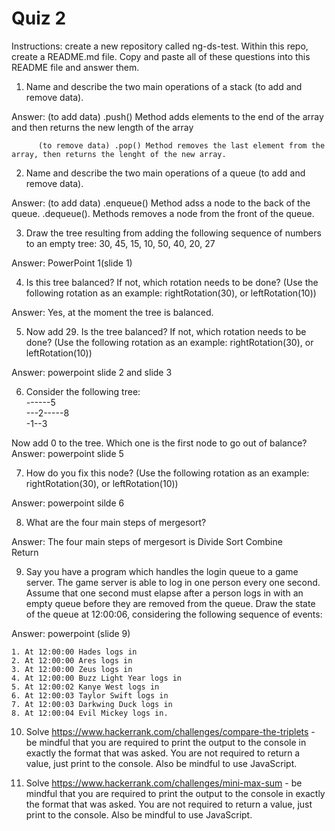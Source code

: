 # Quiz 2

Instructions: create a new repository called ng-ds-test. Within this repo, create a README.md file. Copy and paste all of these questions into this README file and answer them.

1. Name and describe the two main operations of a stack (to add and remove data).
 
 Answer:  (to add data) .push() Method adds elements to the end of the array and then          returns the new length of the array

          (to remove data) .pop() Method removes the last element from the array, then returns the lenght of the new array.



2. Name and describe the two main operations of a queue (to add and remove data).

Answer: (to add data) .enqueue() Method adss a node to the back of the queue.
                      .dequeue(). Methods removes a node from the front of the queue.




3. Draw the tree resulting from adding the following sequence of numbers to an empty tree: 30, 45, 15, 10, 50, 40, 20, 27

Answer: PowerPoint 1(slide 1)

4. Is this tree balanced? If not, which rotation needs to be done? (Use the following rotation as an example: rightRotation(30), or leftRotation(10))

Answer: Yes, at the moment the tree is balanced.

5. Now add 29. Is the tree balanced? If not, which rotation needs to be done? (Use the following rotation as an example: rightRotation(30), or leftRotation(10))

Answer: powerpoint slide 2 and slide 3

6. Consider the following tree:    
  ------5  
  ---2-----8  
  -1--3  

  Now add 0 to the tree. Which one is the first node to go out of balance?
  Answer: powerpoint slide 5

7. How do you fix this node? (Use the following rotation as an example: rightRotation(30), or leftRotation(10))

  Answer: powerpoint silde 6

8. What are the four main steps of mergesort?

Answer: The four main steps of mergesort is 
                                                Divide 
                                                Sort 
                                                Combine  
                                                Return

9. Say you have a program which handles the login queue to a game server. The game server is able to log in one person every one second. Assume that one second must elapse after a person logs in with an empty queue before they are removed from the queue. Draw the state of the queue at 12:00:06, considering the following sequence of events:


Answer: powerpoint (slide 9)

    1. At 12:00:00 Hades logs in
    2. At 12:00:00 Ares logs in
    3. At 12:00:00 Zeus logs in
    4. At 12:00:00 Buzz Light Year logs in
    5. At 12:00:02 Kanye West logs in
    6. At 12:00:03 Taylor Swift logs in
    7. At 12:00:03 Darkwing Duck logs in
    8. At 12:00:04 Evil Mickey logs in.

10. Solve https://www.hackerrank.com/challenges/compare-the-triplets - be mindful that you are required to print the output to the console in exactly the format that was asked. You are not required to return a value, just print to the console. Also be mindful to use JavaScript.

11. Solve https://www.hackerrank.com/challenges/mini-max-sum - be mindful that you are required to print the output to the console in exactly the format that was asked. You are not required to return a value, just print to the console. Also be mindful to use JavaScript.
